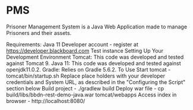 # PMS

Prisoner Management System is a Java Web Application made to manage Prisoners and their assets.

Requirements:
Java 11
Developer account - register at https://developer.blackboard.com
Test instance
Setting Up Your Development Environment
Tomcat: This code was developed and tested against Tomcat 9.
Java 11: This code was developed and tested against openjdk11.0.2.
Gradle: Relies on Gradle 5.6.2.
To Use
Start tomcat - tomcat/bin/startup.sh
Replace place holders with your developer credentials and System URL, as described in the "Configuring the Script" section below
Build project - ./gradlew build
Deploy war file - cp build/libs/bbdn-rest-demo-java.war tomcat/webapps
Access index in browser - http://localhost:8080/
